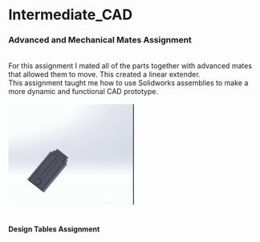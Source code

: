 # Intermediate_CAD

### Advanced and Mechanical Mates Assignment
<br />
For this assignment I mated all of the parts together with advanced mates that allowed them to move. This created a linear extender.<br />
This assignment taught me how to use Solidworks assemblies to make a more dynamic and functional CAD prototype.<br />
<br />



  <IMG SRC="Images/Advanced_And_Mechanical_Mates_Gif.gif"  width="250" height="200">
<br />
<br />



#### Design Tables Assignment
